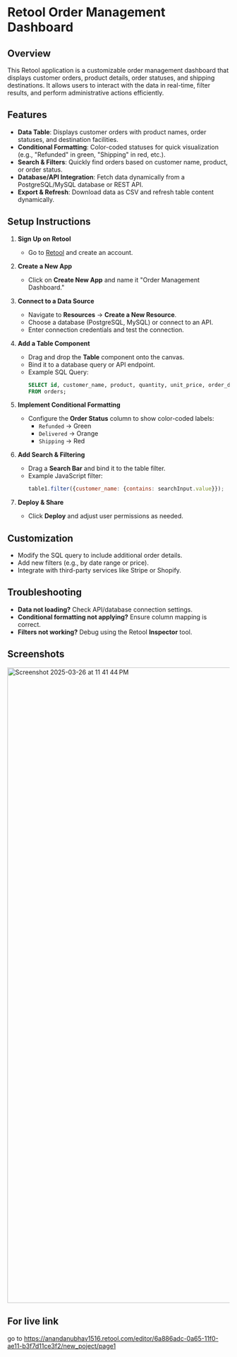 # Retool Order Management Dashboard

## Overview
This Retool application is a customizable order management dashboard that displays customer orders, product details, order statuses, and shipping destinations. It allows users to interact with the data in real-time, filter results, and perform administrative actions efficiently.

## Features
- **Data Table**: Displays customer orders with product names, order statuses, and destination facilities.
- **Conditional Formatting**: Color-coded statuses for quick visualization (e.g., "Refunded" in green, "Shipping" in red, etc.).
- **Search & Filters**: Quickly find orders based on customer name, product, or order status.
- **Database/API Integration**: Fetch data dynamically from a PostgreSQL/MySQL database or REST API.
- **Export & Refresh**: Download data as CSV and refresh table content dynamically.

## Setup Instructions
1. **Sign Up on Retool**
   - Go to [Retool](https://retool.com/) and create an account.

2. **Create a New App**
   - Click on **Create New App** and name it "Order Management Dashboard."

3. **Connect to a Data Source**
   - Navigate to **Resources** → **Create a New Resource**.
   - Choose a database (PostgreSQL, MySQL) or connect to an API.
   - Enter connection credentials and test the connection.

4. **Add a Table Component**
   - Drag and drop the **Table** component onto the canvas.
   - Bind it to a database query or API endpoint.
   - Example SQL Query:
     ```sql
     SELECT id, customer_name, product, quantity, unit_price, order_date, order_status, destination_facility
     FROM orders;
     ```

5. **Implement Conditional Formatting**
   - Configure the **Order Status** column to show color-coded labels:
     - `Refunded` → Green
     - `Delivered` → Orange
     - `Shipping` → Red

6. **Add Search & Filtering**
   - Drag a **Search Bar** and bind it to the table filter.
   - Example JavaScript filter:
     ```js
     table1.filter({customer_name: {contains: searchInput.value}});
     ```

7. **Deploy & Share**
   - Click **Deploy** and adjust user permissions as needed.

## Customization
- Modify the SQL query to include additional order details.
- Add new filters (e.g., by date range or price).
- Integrate with third-party services like Stripe or Shopify.

## Troubleshooting
- **Data not loading?** Check API/database connection settings.
- **Conditional formatting not applying?** Ensure column mapping is correct.
- **Filters not working?** Debug using the Retool **Inspector** tool.

## Screenshots
<img width="1440" alt="Screenshot 2025-03-26 at 11 41 44 PM" src="https://github.com/user-attachments/assets/b3482379-0aed-4b67-80a5-811587928a3e" />

## For live link
go to https://anandanubhav1516.retool.com/editor/6a886adc-0a65-11f0-ae11-b3f7d11ce3f2/new_poject/page1

